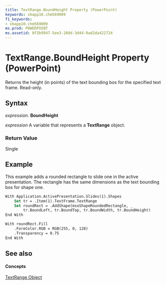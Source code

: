 ```yaml
---
title: TextRange.BoundHeight Property (PowerPoint)
keywords: vbapp10.chm569009
f1_keywords:
- vbapp10.chm569009
ms.prod: POWERPOINT
ms.assetid: 8f3b9947-5ee3-260d-3d44-0ad2da422724
---
```



# TextRange.BoundHeight Property (PowerPoint)

Returns the height (in points) of the text bounding box for the specified text frame. Read-only.


## Syntax

 _expression_. **BoundHeight**

 _expression_ A variable that represents a **TextRange** object.


### Return Value

Single


## Example

This example adds a rounded rectangle to slide one in the active presentation. The rectangle has the same dimensions as the text bounding box for shape one.


```vb
With Application.ActivePresentation.Slides(1).Shapes
    Set tr = .Item(1).TextFrame.TextRange
    Set roundRect = .AddShape(msoShapeRoundedRectangle, _
        tr.BoundLeft, tr.BoundTop, tr.BoundWidth, tr.BoundHeight)
End With

With roundRect.Fill
    .ForeColor.RGB = RGB(255, 0, 128)
    .Transparency = 0.75
End With
```


## See also


#### Concepts


[TextRange Object](textrange-object-powerpoint.md)

